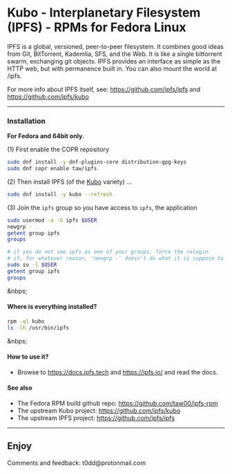 # Kubo - Interplanetary Filesystem (IPFS) - RPMs for Fedora Linux

IPFS is a global, versioned, peer-to-peer filesystem. It combines good ideas
from Git, BitTorrent, Kademlia, SFS, and the Web. It is like a single
bittorrent swarm, exchanging git objects. IPFS provides an interface as
simple as the HTTP web, but with permanence built in. You can also mount the
world at /ipfs.

For more info about IPFS itself, see: <https://github.com/ipfs/ipfs> and <https://github.com/ipfs/kubo>

---


### Installation

**For Fedora and 64bit only.**

(1) First enable the COPR repository

```sh
sudo dnf install -y dnf-plugins-core distribution-gpg-keys
sudo dnf copr enable taw/ipfs
```

<!--
(1) First install Todd's public GPG key and the `toddpkgs-ipfs-repo` package

```sh
sudo rpm --import https://keybase.io/toddwarner/key.asc
sudo dnf install -y https://raw.githubusercontent.com/taw00/ipfs-rpm/master/toddpkgs-ipfs-repo.noarch.rpm
```
-->

(2) Then install IPFS (of the [Kubo](https://github.com/ipfs/kubo) variety) …

```sh
sudo dnf install -y kubo --refresh
```

(3) Join the `ipfs` group so you have access to `ipfs`, the application  

```sh
sudo usermod -a -G ipfs $USER
newgrp -
getent group ipfs
groups

# if you do not see ipfs as one of your groups, force the relogin.
# if, for whatever reason, 'newgrp -' doesn't do what it is suppose to do
sudo su -l $USER
getent group ipfs
groups
```

&nbps;

#### Where is everything installed?

```sh
rpm -ql kubo
ls -lh /usr/bin/ipfs
```

&nbps;

#### How to use it?

- Browse to <https://docs.ipfs.tech> and <https://ipfs.io/> and read the docs. 

#### See also

- The Fedora RPM build github repo: <https://github.com/taw00/ipfs-rpm>
- The upstream Kubo project: <https://github.com/ipfs/kubo>
- The upstream IPFS project: <https://github.com/ipfs/ipfs>

---

## Enjoy

Comments and feedback: t0dd\@protonmail\.com
